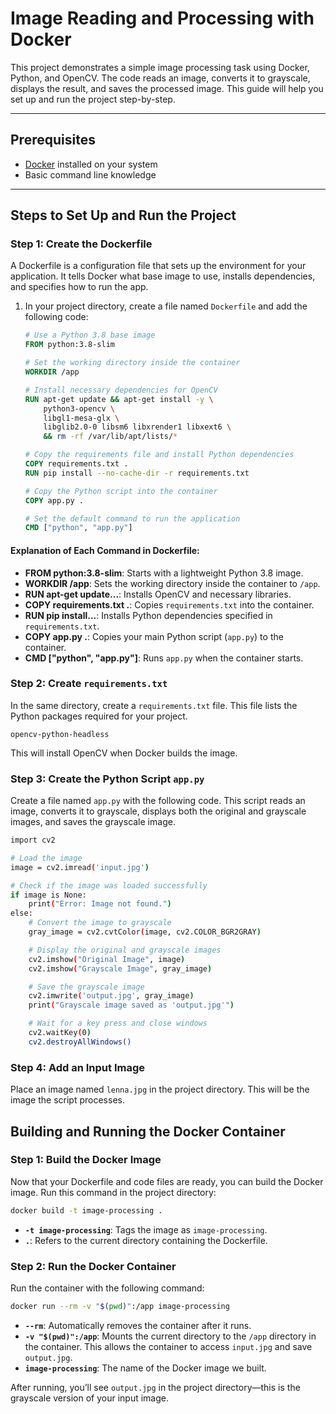 # Image Reading and Processing with Docker

This project demonstrates a simple image processing task using Docker, Python, and OpenCV. The code reads an image, converts it to grayscale, displays the result, and saves the processed image. This guide will help you set up and run the project step-by-step.

---

## Prerequisites

- [Docker](https://docs.docker.com/get-docker/) installed on your system
- Basic command line knowledge

---

## Steps to Set Up and Run the Project

### Step 1: Create the Dockerfile

A Dockerfile is a configuration file that sets up the environment for your application. It tells Docker what base image to use, installs dependencies, and specifies how to run the app.

1. In your project directory, create a file named `Dockerfile` and add the following code:

   ```dockerfile
   # Use a Python 3.8 base image
   FROM python:3.8-slim

   # Set the working directory inside the container
   WORKDIR /app

   # Install necessary dependencies for OpenCV
   RUN apt-get update && apt-get install -y \
       python3-opencv \
       libgl1-mesa-glx \
       libglib2.0-0 libsm6 libxrender1 libxext6 \
       && rm -rf /var/lib/apt/lists/*

   # Copy the requirements file and install Python dependencies
   COPY requirements.txt .
   RUN pip install --no-cache-dir -r requirements.txt

   # Copy the Python script into the container
   COPY app.py .

   # Set the default command to run the application
   CMD ["python", "app.py"]

#### Explanation of Each Command in Dockerfile:

- **FROM python:3.8-slim**: Starts with a lightweight Python 3.8 image.
- **WORKDIR /app**: Sets the working directory inside the container to `/app`.
- **RUN apt-get update...**: Installs OpenCV and necessary libraries.
- **COPY requirements.txt .**: Copies `requirements.txt` into the container.
- **RUN pip install...**: Installs Python dependencies specified in `requirements.txt`.
- **COPY app.py .**: Copies your main Python script (`app.py`) to the container.
- **CMD ["python", "app.py"]**: Runs `app.py` when the container starts.

### Step 2: Create `requirements.txt` 
In the same directory, create a `requirements.txt` file. This file lists the Python packages required for your project.

```plaintext
opencv-python-headless
```

This will install OpenCV when Docker builds the image.

### Step 3: Create the Python Script `app.py`
Create a file named `app.py` with the following code. This script reads an image, converts it to grayscale, displays both the original and grayscale images, and saves the grayscale image.

```bash
import cv2

# Load the image
image = cv2.imread('input.jpg')

# Check if the image was loaded successfully
if image is None:
    print("Error: Image not found.")
else:
    # Convert the image to grayscale
    gray_image = cv2.cvtColor(image, cv2.COLOR_BGR2GRAY)

    # Display the original and grayscale images
    cv2.imshow("Original Image", image)
    cv2.imshow("Grayscale Image", gray_image)

    # Save the grayscale image
    cv2.imwrite('output.jpg', gray_image)
    print("Grayscale image saved as 'output.jpg'")

    # Wait for a key press and close windows
    cv2.waitKey(0)
    cv2.destroyAllWindows()
```

### Step 4: Add an Input Image 
Place an image named `lenna.jpg` in the project directory. This will be the image the script processes.

## Building and Running the Docker Container

### Step 1: Build the Docker Image
Now that your Dockerfile and code files are ready, you can build the Docker image. Run this command in the project directory:
```bash
docker build -t image-processing .

```
- **`-t image-processing`**: Tags the image as `image-processing`.
- **`.`**: Refers to the current directory containing the Dockerfile.

### Step 2: Run the Docker Container

Run the container with the following command:

```bash
docker run --rm -v "$(pwd)":/app image-processing
```
- **`--rm`**: Automatically removes the container after it runs.
- **`-v "$(pwd)":/app`**: Mounts the current directory to the `/app` directory in the container. This allows the container to access `input.jpg` and save `output.jpg`.
- **`image-processing`**: The name of the Docker image we built.

After running, you’ll see `output.jpg` in the project directory—this is the grayscale version of your input image.









